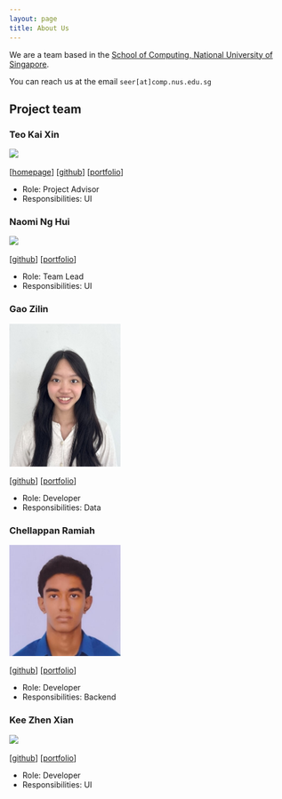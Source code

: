 ```yaml
---
layout: page
title: About Us
---
```


We are a team based in the [School of Computing, National University of Singapore](https://www.comp.nus.edu.sg).

You can reach us at the email `seer[at]comp.nus.edu.sg`

## Project team

### Teo Kai Xin

<img src="images/johndoe.png" width="200px">

[[homepage](http://www.comp.nus.edu.sg/~damithch)]
[[github](https://github.com/johndoe)]
[[portfolio](team/johndoe.md)]

* Role: Project Advisor
* Responsibilities: UI

### Naomi Ng Hui

<img src="images/johndoe.png" width="200px">

[[github](http://github.com/johndoe)]
[[portfolio](team/johndoe.md)]

* Role: Team Lead
* Responsibilities: UI

### Gao Zilin

<img src="images/gaozilin2005.png" width="200px">

[[github](http://github.com/gaozilin2005)] [[portfolio](team/johndoe.md)]

* Role: Developer
* Responsibilities: Data

### Chellappan Ramiah

<img src="images/chellu19.png" width="200px">

[[github](http://github.com/Chellu19)]
[[portfolio](team/johndoe.md)]

* Role: Developer
* Responsibilities: Backend

### Kee Zhen Xian

<img src="images/johndoe.png" width="200px">

[[github](http://github.com/johndoe)]
[[portfolio](team/johndoe.md)]

* Role: Developer
* Responsibilities: UI

